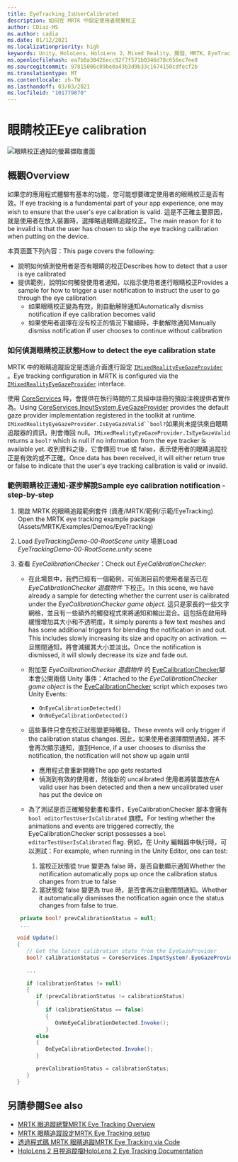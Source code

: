 ```yaml
---
title: EyeTracking_IsUserCalibrated
description: 如何在 MRTK 中設定使用者視覺校正
author: CDiaz-MS
ms.author: cadia
ms.date: 01/12/2021
ms.localizationpriority: high
keywords: Unity、HoloLens、HoloLens 2、Mixed Reality、開發、MRTK、EyeTracking、校正、
ms.openlocfilehash: ea7b0a30426ecc92f7f571b0346d78c656ec7ee8
ms.sourcegitcommit: 97815006c09be0a43b3d9b33c1674150cdfecf2b
ms.translationtype: MT
ms.contentlocale: zh-TW
ms.lasthandoff: 03/03/2021
ms.locfileid: "101779870"
---
```

# <a name="eye-calibration"></a><span data-ttu-id="95269-104">眼睛校正</span><span class="sxs-lookup"><span data-stu-id="95269-104">Eye calibration</span></span>

![眼睛校正通知的螢幕擷取畫面](../Images/EyeTracking/mrtk_et_calibration_notification_example.jpg)

## <a name="overview"></a><span data-ttu-id="95269-106">概觀</span><span class="sxs-lookup"><span data-stu-id="95269-106">Overview</span></span>

<span data-ttu-id="95269-107">如果您的應用程式體驗有基本的功能，您可能想要確定使用者的眼睛校正是否有效。</span><span class="sxs-lookup"><span data-stu-id="95269-107">If eye tracking is a fundamental part of your app experience, one may wish to ensure that the user's eye calibration is valid.</span></span>
<span data-ttu-id="95269-108">這是不正確主要原因，就是使用者在放入裝置時，選擇略過眼睛追蹤校正。</span><span class="sxs-lookup"><span data-stu-id="95269-108">The main reason for it to be invalid is that the user has chosen to skip the eye tracking calibration when putting on the device.</span></span>

<span data-ttu-id="95269-109">本頁涵蓋下列內容：</span><span class="sxs-lookup"><span data-stu-id="95269-109">This page covers the following:</span></span>

- <span data-ttu-id="95269-110">說明如何偵測使用者是否有眼睛的校正</span><span class="sxs-lookup"><span data-stu-id="95269-110">Describes how to detect that a user is eye calibrated</span></span>
- <span data-ttu-id="95269-111">提供範例，說明如何觸發使用者通知，以指示使用者進行眼睛校正</span><span class="sxs-lookup"><span data-stu-id="95269-111">Provides a sample for how to trigger a user notification to instruct the user to go through the eye calibration</span></span>
  - <span data-ttu-id="95269-112">如果眼睛校正變為有效，則自動解除通知</span><span class="sxs-lookup"><span data-stu-id="95269-112">Automatically dismiss notification if eye calibration becomes valid</span></span>
  - <span data-ttu-id="95269-113">如果使用者選擇在沒有校正的情況下繼續時，手動解除通知</span><span class="sxs-lookup"><span data-stu-id="95269-113">Manually dismiss notification if user chooses to continue without calibration</span></span>

### <a name="how-to-detect-the-eye-calibration-state"></a><span data-ttu-id="95269-114">如何偵測眼睛校正狀態</span><span class="sxs-lookup"><span data-stu-id="95269-114">How to detect the eye calibration state</span></span>

<span data-ttu-id="95269-115">MRTK 中的眼睛追蹤設定是透過介面進行設定 [`IMixedRealityEyeGazeProvider`](xref:Microsoft.MixedReality.Toolkit.Input.IMixedRealityEyeGazeProvider) 。</span><span class="sxs-lookup"><span data-stu-id="95269-115">Eye tracking configuration in MRTK is configured via the [`IMixedRealityEyeGazeProvider`](xref:Microsoft.MixedReality.Toolkit.Input.IMixedRealityEyeGazeProvider) interface.</span></span>

<span data-ttu-id="95269-116">使用 [CoreServices](EyeTracking_EyeGazeProvider.md) 時，會提供在執行時間的工具組中註冊的預設注視提供者實作為。</span><span class="sxs-lookup"><span data-stu-id="95269-116">Using [CoreServices.InputSystem.EyeGazeProvider](EyeTracking_EyeGazeProvider.md) provides the default gaze provider implementation registered in the toolkit at runtime.</span></span> <span data-ttu-id="95269-117">`IMixedRealityEyeGazeProvider.IsEyeGazeValid``bool?`如果尚未提供來自眼睛追蹤器的資訊，則會傳回 null。</span><span class="sxs-lookup"><span data-stu-id="95269-117">`IMixedRealityEyeGazeProvider.IsEyeGazeValid` returns a `bool?` which is null if no information from the eye tracker is available yet.</span></span>
<span data-ttu-id="95269-118">收到資料之後，它會傳回 true 或 false，表示使用者的眼睛追蹤校正是有效的或不正確。</span><span class="sxs-lookup"><span data-stu-id="95269-118">Once data has been received, it will either return true or false to indicate that the user's eye tracking calibration is valid or invalid.</span></span>

### <a name="sample-eye-calibration-notification---step-by-step"></a><span data-ttu-id="95269-119">範例眼睛校正通知-逐步解說</span><span class="sxs-lookup"><span data-stu-id="95269-119">Sample eye calibration notification - step-by-step</span></span>

1. <span data-ttu-id="95269-120">開啟 MRTK 的眼睛追蹤範例套件 (資產/MRTK/範例/示範/EyeTracking) </span><span class="sxs-lookup"><span data-stu-id="95269-120">Open the MRTK eye tracking example package (Assets/MRTK/Examples/Demos/EyeTracking)</span></span>

2. <span data-ttu-id="95269-121">Load _EyeTrackingDemo-00-RootScene unity_ 場景</span><span class="sxs-lookup"><span data-stu-id="95269-121">Load _EyeTrackingDemo-00-RootScene.unity_ scene</span></span>

3. <span data-ttu-id="95269-122">查看 _EyeCalibrationChecker_：</span><span class="sxs-lookup"><span data-stu-id="95269-122">Check out _EyeCalibrationChecker_:</span></span>
   - <span data-ttu-id="95269-123">在此場景中，我們已經有一個範例，可偵測目前的使用者是否已在 *_EyeCalibrationChecker_ 遊戲物件* 下校正。</span><span class="sxs-lookup"><span data-stu-id="95269-123">In this scene, we have already a sample for detecting whether the current user is calibrated under the *_EyeCalibrationChecker_ game object*.</span></span>
<span data-ttu-id="95269-124">這只是家長的一些文字網格，並且有一些額外的觸發程式來將通知和輸出混合。這包括在啟用時緩慢增加其大小和不透明度。</span><span class="sxs-lookup"><span data-stu-id="95269-124">It simply parents a few text meshes and has some additional triggers for blending the notification in and out. This includes slowly increasing its size and opacity on activation.</span></span>
<span data-ttu-id="95269-125">一旦關閉通知，將會減緩其大小並淡出。</span><span class="sxs-lookup"><span data-stu-id="95269-125">Once the notification is dismissed, it will slowly decrease its size and fade out.</span></span>

   - <span data-ttu-id="95269-126">附加至 *_EyeCalibrationChecker_ 遊戲物件* 的 [EyeCalibrationChecker](xref:Microsoft.MixedReality.Toolkit.Examples.Demos.EyeTracking.EyeCalibrationChecker)腳本會公開兩個 Unity 事件：</span><span class="sxs-lookup"><span data-stu-id="95269-126">Attached to the *_EyeCalibrationChecker_ game object* is the [EyeCalibrationChecker](xref:Microsoft.MixedReality.Toolkit.Examples.Demos.EyeTracking.EyeCalibrationChecker) script which exposes two Unity Events:</span></span>
      - `OnEyeCalibrationDetected()`
      - `OnNoEyeCalibrationDetected()`

   - <span data-ttu-id="95269-127">這些事件只會在校正狀態變更時觸發。</span><span class="sxs-lookup"><span data-stu-id="95269-127">These events will only trigger if the calibration status changes.</span></span> <span data-ttu-id="95269-128">因此，如果使用者選擇關閉通知，將不會再次顯示通知，直到</span><span class="sxs-lookup"><span data-stu-id="95269-128">Hence, if a user chooses to dismiss the notification, the notification will not show up again until</span></span>
      - <span data-ttu-id="95269-129">應用程式會重新開機</span><span class="sxs-lookup"><span data-stu-id="95269-129">The app gets restarted</span></span>
      - <span data-ttu-id="95269-130">偵測到有效的使用者，然後新的 uncalibrated 使用者將裝置放在</span><span class="sxs-lookup"><span data-stu-id="95269-130">A valid user has been detected and then a new uncalibrated user has put the device on</span></span>

   - <span data-ttu-id="95269-131">為了測試是否正確觸發動畫和事件，EyeCalibrationChecker 腳本會擁有 `bool editorTestUserIsCalibrated` 旗標。</span><span class="sxs-lookup"><span data-stu-id="95269-131">For testing whether the animations and events are triggered correctly, the EyeCalibrationChecker script possesses a `bool editorTestUserIsCalibrated` flag.</span></span> <span data-ttu-id="95269-132">例如，在 Unity 編輯器中執行時，可以測試：</span><span class="sxs-lookup"><span data-stu-id="95269-132">For example, when running in the Unity Editor, one can test:</span></span>
      1. <span data-ttu-id="95269-133">當校正狀態從 true 變更為 false 時，是否自動顯示通知</span><span class="sxs-lookup"><span data-stu-id="95269-133">Whether the notification automatically pops up once the calibration status changes from true to false</span></span>
      1. <span data-ttu-id="95269-134">當狀態從 false 變更為 true 時，是否會再次自動關閉通知。</span><span class="sxs-lookup"><span data-stu-id="95269-134">Whether it automatically dismisses the notification again once the status changes from false to true.</span></span>

```c#
    private bool? prevCalibrationStatus = null;
    ...

   void Update()
   {
      // Get the latest calibration state from the EyeGazeProvider
      bool? calibrationStatus = CoreServices.InputSystem?.EyeGazeProvider?.IsEyeCalibrationValid;

      ...

      if (calibrationStatus != null)
      {
         if (prevCalibrationStatus != calibrationStatus)
         {
            if (calibrationStatus == false)
            {
               OnNoEyeCalibrationDetected.Invoke();
            }
         else
         {
            OnEyeCalibrationDetected.Invoke();
         }

         prevCalibrationStatus = calibrationStatus;
      }
   }
```

## <a name="see-also"></a><span data-ttu-id="95269-135">另請參閱</span><span class="sxs-lookup"><span data-stu-id="95269-135">See also</span></span>

- [<span data-ttu-id="95269-136">MRTK 眼追蹤總覽</span><span class="sxs-lookup"><span data-stu-id="95269-136">MRTK Eye Tracking Overview</span></span>](EyeTracking_Main.md)
- [<span data-ttu-id="95269-137">MRTK 眼睛追蹤設定</span><span class="sxs-lookup"><span data-stu-id="95269-137">MRTK Eye Tracking setup</span></span>](EyeTracking_BasicSetup.md)
- [<span data-ttu-id="95269-138">透過程式碼 MRTK 眼睛追蹤</span><span class="sxs-lookup"><span data-stu-id="95269-138">MRTK Eye Tracking via Code</span></span>](EyeTracking_EyeGazeProvider.md)
- [<span data-ttu-id="95269-139">HoloLens 2 目視追蹤檔</span><span class="sxs-lookup"><span data-stu-id="95269-139">HoloLens 2 Eye Tracking Documentation</span></span>](https://docs.microsoft.com/windows/mixed-reality/eye-tracking)
